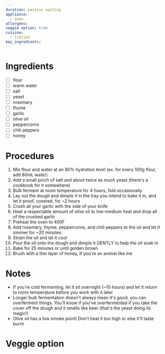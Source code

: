 ```yaml
---
duration: passive waiting
appliance:
  - oven
allergens: 
veggie option: true
cuisine:
  - italian
key_ingredients:
---
```

# Ingredients
- [ ] flour
- [ ] warm water
- [ ] salt
- [ ] yeast
- [ ] rosemary
- [ ] thyme
- [ ] garlic
- [ ] olive oil
- [ ] peppercorns
- [ ] chili peppers
- [ ] honey
# Procedures
1. Mix flour and water at an 80% hydration level (ex. for every 100g flour, add 80mL water)
2. Add a small pinch of salt and about twice as much yeast (there's a cookbook for it somewhere)
3. Bulk ferment at room temperature for 4 hours, fold occasionally
4. Lay out the dough and dimple it in the tray you intend to bake it in, and let it proof, covered, for ~2 hours
5. Crush all your garlic with the side of your knife
6. Heat a respectable amount of olive oil to low-medium heat and drop all of the crushed garlic
7. Preheat the oven to 400F
8. Add rosemary, thyme, peppercorns, and chili peppers to the oil and let it simmer for ~20 minutes
9. Strain the oil and let it cool
10. Pour the oil onto the dough and dimple it GENTLY to help the oil soak in
11. Bake for 25 minutes or until golden brown
12. Brush with a thin layer of honey, if you're an animal like me
# Notes
* If you're cold fermenting, let it sit overnight (~10 hours) and let it return to room temperature before you work with it later
* Longer bulk fermentation doesn't always mean it's good, you can overferment things. You'll know if you've overfermented if you take the cover off the dough and it smells like beer (that's the yeast doing its magic!)
* Olive oil has a low smoke point! Don't heat it too high or else it'll taste burnt 
# Veggie option